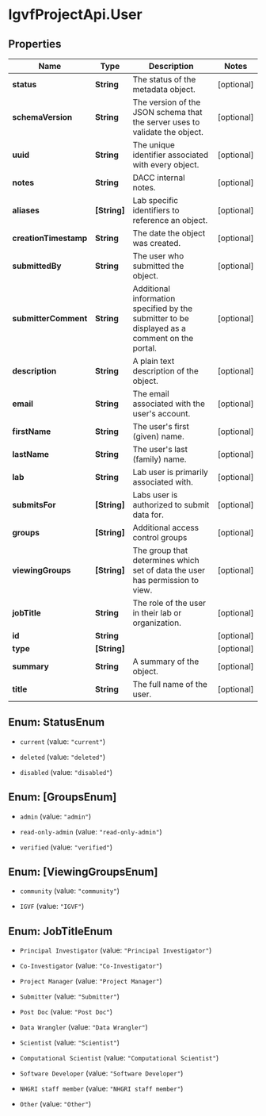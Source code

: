 # IgvfProjectApi.User

## Properties

Name | Type | Description | Notes
------------ | ------------- | ------------- | -------------
**status** | **String** | The status of the metadata object. | [optional] 
**schemaVersion** | **String** | The version of the JSON schema that the server uses to validate the object. | [optional] 
**uuid** | **String** | The unique identifier associated with every object. | [optional] 
**notes** | **String** | DACC internal notes. | [optional] 
**aliases** | **[String]** | Lab specific identifiers to reference an object. | [optional] 
**creationTimestamp** | **String** | The date the object was created. | [optional] 
**submittedBy** | **String** | The user who submitted the object. | [optional] 
**submitterComment** | **String** | Additional information specified by the submitter to be displayed as a comment on the portal. | [optional] 
**description** | **String** | A plain text description of the object. | [optional] 
**email** | **String** | The email associated with the user&#39;s account. | [optional] 
**firstName** | **String** | The user&#39;s first (given) name. | [optional] 
**lastName** | **String** | The user&#39;s last (family) name. | [optional] 
**lab** | **String** | Lab user is primarily associated with. | [optional] 
**submitsFor** | **[String]** | Labs user is authorized to submit data for. | [optional] 
**groups** | **[String]** | Additional access control groups | [optional] 
**viewingGroups** | **[String]** | The group that determines which set of data the user has permission to view. | [optional] 
**jobTitle** | **String** | The role of the user in their lab or organization. | [optional] 
**id** | **String** |  | [optional] 
**type** | **[String]** |  | [optional] 
**summary** | **String** | A summary of the object. | [optional] 
**title** | **String** | The full name of the user. | [optional] 



## Enum: StatusEnum


* `current` (value: `"current"`)

* `deleted` (value: `"deleted"`)

* `disabled` (value: `"disabled"`)





## Enum: [GroupsEnum]


* `admin` (value: `"admin"`)

* `read-only-admin` (value: `"read-only-admin"`)

* `verified` (value: `"verified"`)





## Enum: [ViewingGroupsEnum]


* `community` (value: `"community"`)

* `IGVF` (value: `"IGVF"`)





## Enum: JobTitleEnum


* `Principal Investigator` (value: `"Principal Investigator"`)

* `Co-Investigator` (value: `"Co-Investigator"`)

* `Project Manager` (value: `"Project Manager"`)

* `Submitter` (value: `"Submitter"`)

* `Post Doc` (value: `"Post Doc"`)

* `Data Wrangler` (value: `"Data Wrangler"`)

* `Scientist` (value: `"Scientist"`)

* `Computational Scientist` (value: `"Computational Scientist"`)

* `Software Developer` (value: `"Software Developer"`)

* `NHGRI staff member` (value: `"NHGRI staff member"`)

* `Other` (value: `"Other"`)




